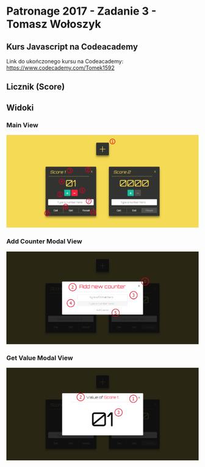 # Patronage 2017 - Zadanie 3 - Tomasz Wołoszyk

## Kurs Javascript na Codeacademy

Link do ukończonego kursu na Codeacademy: https://www.codecademy.com/Tomek1592

## Licznik (Score)



## Widoki

### Main View
![alt text](main-view.PNG "Main View")


### Add Counter Modal View
![alt text](add-counter-modal-view.PNG "Add Counter Modal")


### Get Value Modal View
![alt text](get-value-modal-view.PNG "Get Value Modal")

